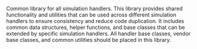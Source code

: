Common library for all simulation handlers.
This library provides shared functionality and utilities that can be used across different simulation handlers to ensure consistency and reduce code duplication. It includes common data structures, helper functions, and base classes that can be extended by specific simulation handlers.
All handler base classes, vendor base classes, and common utilities should be placed in this library.
